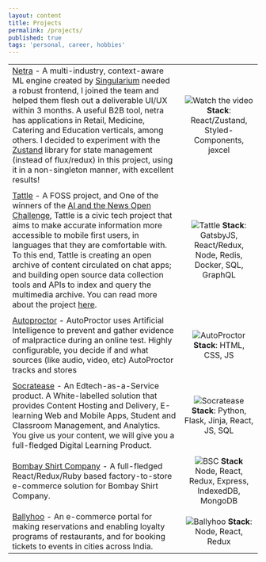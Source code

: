 ```yaml
---
layout: content
title: Projects
permalink: /projects/
published: true
tags: 'personal, career, hobbies'
---
```

|                             |                 |
| ----------------------------|:---------------:|
| [Netra](#) - A multi-industry, context-aware ML engine created by [Singularium](http://singularium.in/) needed a robust frontend, I joined the team and helped them flesh out a deliverable UI/UX within 3 months. A useful B2B tool, netra has applications in Retail, Medicine, Catering and Education verticals, among others. I decided to experiment with the [Zustand](https://github.com/pmndrs/zustand) library for state management (instead of flux/redux) in this project, using it in a non-singleton manner, with excellent results! | ![Watch the video](https://www.youtube.com/watch?v=bkkyi66du-k) **Stack**: React/Zustand, Styled-Components, jexcel
|            |      |
| [Tattle](http://tattle.co.in) - A FOSS project, and One of the winners of the [AI and the News Open Challenge](https://aiethicsinitiative.org/news/2019/3/12/announcing-the-winners-of-the-ai-and-the-news-open-challenge), Tattle is a civic tech project that aims to make accurate information more accessible to mobile first users, in languages that they are comfortable with. To this end, Tattle is creating an open archive of content circulated on chat apps; and building open source data collection tools and APIs to index and query the multimedia archive. You can read more about the project [here](https://tattle.co.in/). | ![Tattle](https://puu.sh/FSUHR/238dde6b40.png) **Stack**: GatsbyJS, React/Redux, Node, Redis, Docker, SQL, GraphQL
|            |      |
| [Autoproctor](https://www.autoproctor.co/) - AutoProctor uses Artificial Intelligence to prevent and gather evidence of malpractice during an online test. Highly configurable, you decide if and what sources (like audio, video, etc) AutoProctor tracks and stores | ![AutoProctor](https://puu.sh/FKoMU/04ae6e4b33.png) **Stack**: HTML, CSS, JS|
|            |      |
| [Socratease](https://www.socratease.in) - An Edtech-as-a-Service product. A White-labelled solution that provides Content Hosting and Delivery, E-learning Web and Mobile Apps, Student and Classroom Management, and Analytics. You give us your content, we will give you a full-fledged Digital Learning Product. | ![Socratease](https://puu.sh/EeVdy/7dc21d7e2a.png) **Stack**: Python, Flask, Jinja, React, JS, SQL|
|            |      |
| [Bombay Shirt Company](https://www.bombayshirts.com/) - A full-fledged React/Redux/Ruby based factory-to-store e-commerce solution for Bombay Shirt Company. | ![BSC](https://i.imgur.com/tPPr2vL.png) **Stack** Node, React, Redux, Express, IndexedDB, MongoDB |
|            |      |
| [Ballyhoo](https://ballyhoo.today) - An e-commerce portal for making reservations and enabling loyalty programs of restaurants, and for booking tickets to events in cities across India. | ![Ballyhoo](https://puu.sh/F2sOz/f749c41510.png) **Stack**: Node, React, Redux|
